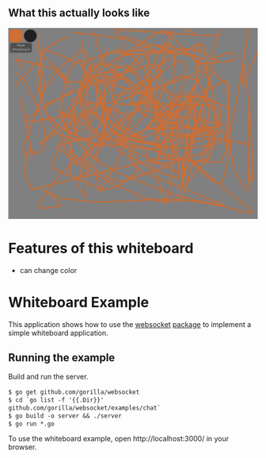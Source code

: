 ## What this actually looks like

![png](screenshots/screenshot.png)

# Features of this whiteboard
- can change color

# Whiteboard Example

This application shows how to use the
[websocket](https://github.com/gorilla/websocket) [package](https://github.com/chapin666/simple-drawing-backend) to implement a simple
whiteboard application.

## Running the example

Build and run the server.

    $ go get github.com/gorilla/websocket
    $ cd `go list -f '{{.Dir}}' github.com/gorilla/websocket/examples/chat`
    $ go build -o server && ./server
    $ go run *.go

To use the whiteboard example, open http://localhost:3000/ in your browser.
